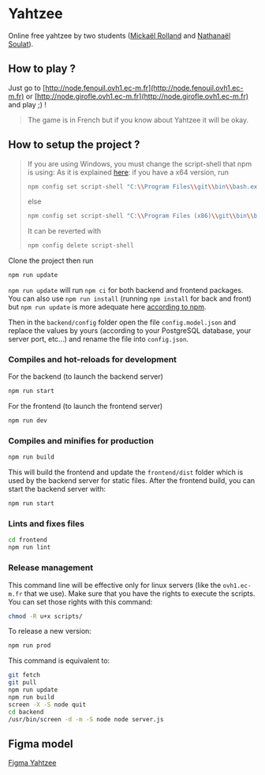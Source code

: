 # Yahtzee

Online free yahtzee by two students ([Mickaël Rolland](https://github.com/mickaelrolland) and [Nathanaël Soulat](https://github.com/nsoulat)).

## How to play ?

Just go to [http://node.fenouil.ovh1.ec-m.fr](http://node.fenouil.ovh1.ec-m.fr) or [http://node.girofle.ovh1.ec-m.fr](http://node.girofle.ovh1.ec-m.fr) and play ;) !

> The game is in French but if you know about Yahtzee it will be okay.

## How to setup the project ?

>If you are using Windows, you must change the script-shell that npm is using:
>As it is explained [here](https://stackoverflow.com/questions/23243353/how-to-set-shell-for-npm-run-scripts-in-windows): if you have a x64 version, run
>
>```bash
>npm config set script-shell "C:\\Program Files\\git\\bin\\bash.exe"
>```
>
>else
>
>```bash
>npm config set script-shell "C:\\Program Files (x86)\\git\\bin\\bash.exe"
>```
>
>It can be reverted with
>
>```bash
>npm config delete script-shell
>```

Clone the project then run

```bash
npm run update
```

`npm run update` will run `npm ci` for both backend and frontend packages.
You can also use `npm run install` (running `npm install` for back and front) but `npm run update` is more adequate here [according to npm](https://docs.npmjs.com/cli/v7/commands/npm-ci).

Then in the `backend/config` folder open the file `config.model.json` and replace the values by yours (according to your PostgreSQL database, your server port, etc...) and rename the file into `config.json`.

### Compiles and hot-reloads for development

For the backend (to launch the backend server)

```bash
npm run start
```

For the frontend (to launch the frontend server)

```bash
npm run dev
```

### Compiles and minifies for production

```bash
npm run build
```

This will build the frontend and update the `frontend/dist` folder which is used by the backend server for static files.
After the frontend build, you can start the backend server with:

```bash
npm run start
```

### Lints and fixes files

```bash
cd frontend
npm run lint
```

### Release management

This command line will be effective only for linux servers (like the `ovh1.ec-m.fr` that we use).
Make sure that you have the rights to execute the scripts.
You can set those rights with this command:

```bash
chmod -R u+x scripts/
```

To release a new version:

```bash
npm run prod
```

This command is equivalent to:

```bash
git fetch
git pull
npm run update
npm run build
screen -X -S node quit
cd backend
/usr/bin/screen -d -m -S node node server.js
```

## Figma model

[Figma Yahtzee](https://www.figma.com/file/QQ74Ou5yLQ9YuvqtcWaJh8/Yahtzee)
